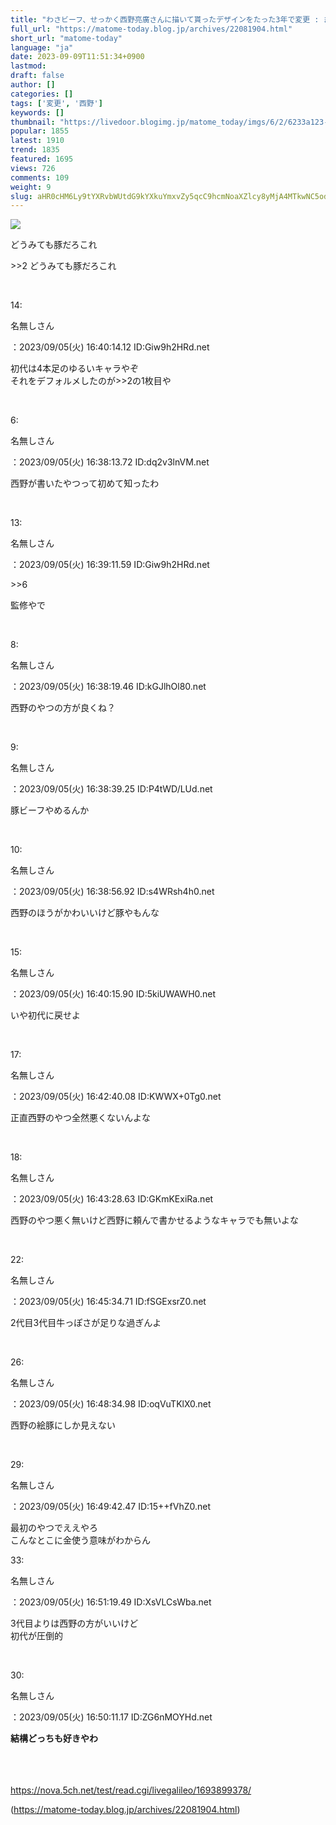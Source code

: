 ```yaml
---
title: "わさビーフ、せっかく西野亮廣さんに描いて貰ったデザインをたった3年で変更 : まとめトゥデイ"
full_url: "https://matome-today.blog.jp/archives/22081904.html"
short_url: "matome-today"
language: "ja"
date: 2023-09-09T11:51:34+0900
lastmod: 
draft: false
author: []
categories: []
tags: ['変更', '西野']
keywords: []
thumbnail: "https://livedoor.blogimg.jp/matome_today/imgs/6/2/6233a123-s.png"
popular: 1855
latest: 1910
trend: 1835
featured: 1695
views: 726
comments: 109
weight: 9
slug: aHR0cHM6Ly9tYXRvbWUtdG9kYXkuYmxvZy5qcC9hcmNoaXZlcy8yMjA4MTkwNC5odG1s
---
```


![](https://livedoor.blogimg.jp/matome_today/imgs/6/2/6233a123-s.png)

<div><p>どうみても豚だろこれ</p><p>>>2 どうみても豚だろこれ</p> <p></p><br> <p>14: <p>名無しさん</p>：2023/09/05(火) 16:40:14.12 ID:Giw9h2HRd.net<br></p><p><p> 初代は4本足のゆるいキャラやぞ <br> それをデフォルメしたのが>>2の1枚目や </p></p><br><p>6: <p>名無しさん</p>：2023/09/05(火) 16:38:13.72 ID:dq2v3lnVM.net<br></p><p> 西野が書いたやつって初めて知ったわ </p><br><p>13: <p>名無しさん</p>：2023/09/05(火) 16:39:11.59 ID:Giw9h2HRd.net<br></p><p>>>6 <br><p> 監修やで </p></p><br><p>8: <p>名無しさん</p>：2023/09/05(火) 16:38:19.46 ID:kGJlhOl80.net<br></p><p><p> 西野のやつの方が良くね？ </p></p><br><p>9: <p>名無しさん</p>：2023/09/05(火) 16:38:39.25 ID:P4tWD/LUd.net<br></p><p> 豚ビーフやめるんか </p><br><p>10: <p>名無しさん</p>：2023/09/05(火) 16:38:56.92 ID:s4WRsh4h0.net<br></p><p><p> 西野のほうがかわいいけど豚やもんな </p></p><br><p>15: <p>名無しさん</p>：2023/09/05(火) 16:40:15.90 ID:5kiUWAWH0.net<br></p><p> いや初代に戻せよ </p><br><p>17: <p>名無しさん</p>：2023/09/05(火) 16:42:40.08 ID:KWWX+0Tg0.net<br></p><p> 正直西野のやつ全然悪くないんよな </p><br><p>18: <p>名無しさん</p>：2023/09/05(火) 16:43:28.63 ID:GKmKExiRa.net<br></p><p><p> 西野のやつ悪く無いけど西野に頼んで書かせるようなキャラでも無いよな </p></p><br><p>22: <p>名無しさん</p>：2023/09/05(火) 16:45:34.71 ID:fSGExsrZ0.net<br></p><p> 2代目3代目牛っぽさが足りな過ぎんよ </p><br><p>26: <p>名無しさん</p>：2023/09/05(火) 16:48:34.98 ID:oqVuTKlX0.net<br></p><p> 西野の絵豚にしか見えない </p><br><p>29: <p>名無しさん</p>：2023/09/05(火) 16:49:42.47 ID:15++fVhZ0.net<br></p><p><p> 最初のやつでええやろ <br> こんなとこに金使う意味がわからん </p></p><p>33: <p>名無しさん</p>：2023/09/05(火) 16:51:19.49 ID:XsVLCsWba.net<br></p><p><p> 3代目よりは西野の方がいいけど <br> 初代が圧倒的 </p></p><br><p>30: <p>名無しさん</p>：2023/09/05(火) 16:50:11.17 ID:ZG6nMOYHd.net<br></p><span><p><b>結構どっちも好きやわ</b></p><br><br><br><a href='https://nova.5ch.net/test/read.cgi/livegalileo/1693899378/' target='_blank' title=''>https://nova.5ch.net/test/read.cgi/livegalileo/1693899378/</a></span><br> <p></p> </div>

(https://matome-today.blog.jp/archives/22081904.html)
